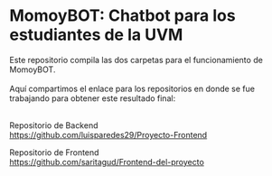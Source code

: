 # MomoyBOT: Chatbot para los estudiantes de la UVM
Este repositorio compila las dos carpetas para el funcionamiento de MomoyBOT.
<br><br>
Aquí compartimos el enlace para los repositorios en donde se fue trabajando para obtener este resultado final:
<br><br>

Repositorio de Backend 
<br>
https://github.com/luisparedes29/Proyecto-Frontend

Repositorio de Frontend
<br>
https://github.com/saritagud/Frontend-del-proyecto
